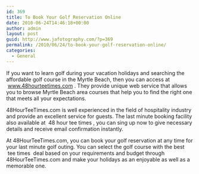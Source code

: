 ```yaml
---
id: 369
title: To Book Your Golf Reservation Online
date: 2010-06-24T14:46:18+00:00
author: admin
layout: post
guid: http://www.jafotography.com/?p=369
permalink: /2010/06/24/to-book-your-golf-reservation-online/
categories:
  - General
---
```

If you want to learn golf during your vacation holidays and searching the affordable golf course in the Myrtle Beach, then you can access at &nbsp;www.48hourteetimes.com&nbsp;. They provide unique web service that allows you to browse Myrtle Beach area courses that help you to find the right one that meets all your expectations.

48HourTeeTimes.com is well experienced in the field of hospitality industry and provide an excellent service for guests. The last minute booking facility also available at &nbsp;48 hour tee times&nbsp;, you can sing up now to give necessary details and receive email confirmation instantly.

At 48HourTeeTimes.com, you can book your golf reservation at any time for your last minute golf outing. You can select the golf course with the best &nbsp;tee times&nbsp; deal based on your requirements and budget through 48HourTeeTimes.com and make your holidays as an enjoyable as well as a memorable one.